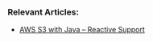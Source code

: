 ### Relevant Articles:

- [AWS S3 with Java – Reactive Support](https://www.baeldung.com/java-aws-s3-reactive)
